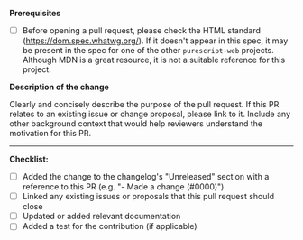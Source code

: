 **Prerequisites**

- [ ] Before opening a pull request, please check the HTML standard (https://dom.spec.whatwg.org/). If it doesn't appear in this spec, it may be present in the spec for one of the other `purescript-web` projects. Although MDN is a great resource, it is not a suitable reference for this project.


**Description of the change**

Clearly and concisely describe the purpose of the pull request. If this PR relates to an existing issue or change proposal, please link to it. Include any other background context that would help reviewers understand the motivation for this PR.

---

**Checklist:**

- [ ] Added the change to the changelog's "Unreleased" section with a reference to this PR (e.g. "- Made a change (#0000)")
- [ ] Linked any existing issues or proposals that this pull request should close
- [ ] Updated or added relevant documentation
- [ ] Added a test for the contribution (if applicable)
